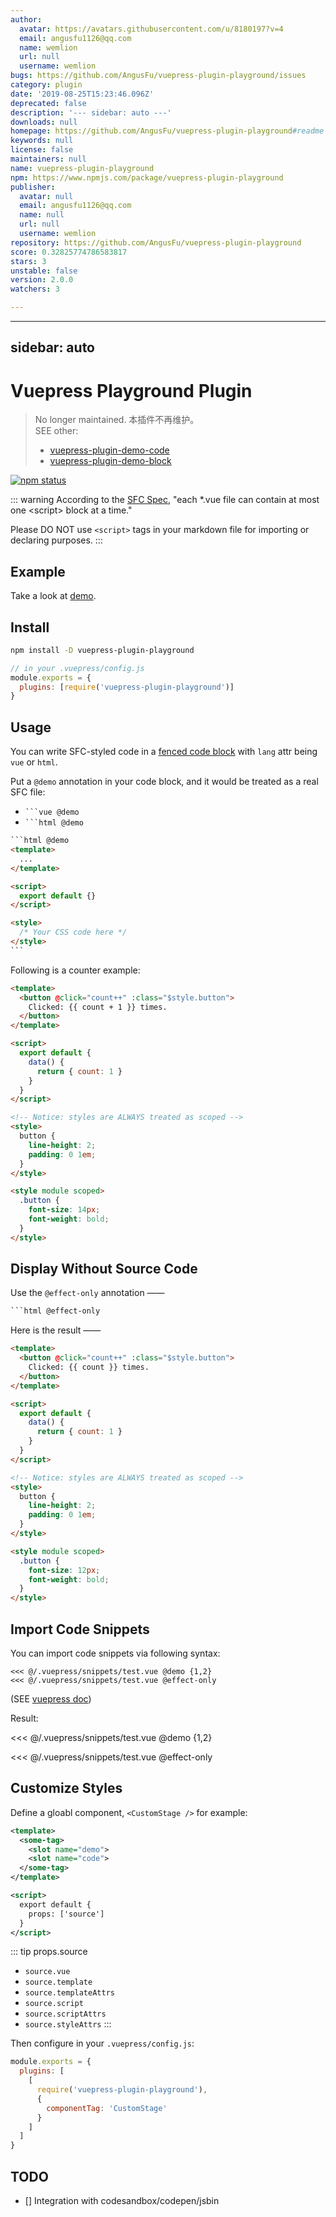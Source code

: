 ```yaml
---
author:
  avatar: https://avatars.githubusercontent.com/u/8180197?v=4
  email: angusfu1126@qq.com
  name: wemlion
  url: null
  username: wemlion
bugs: https://github.com/AngusFu/vuepress-plugin-playground/issues
category: plugin
date: '2019-08-25T15:23:46.096Z'
deprecated: false
description: '--- sidebar: auto ---'
downloads: null
homepage: https://github.com/AngusFu/vuepress-plugin-playground#readme
keywords: null
license: false
maintainers: null
name: vuepress-plugin-playground
npm: https://www.npmjs.com/package/vuepress-plugin-playground
publisher:
  avatar: null
  email: angusfu1126@qq.com
  name: null
  url: null
  username: wemlion
repository: https://github.com/AngusFu/vuepress-plugin-playground
score: 0.32825774786583817
stars: 3
unstable: false
version: 2.0.0
watchers: 3

---
```


---
sidebar: auto
---

# Vuepress Playground Plugin

> No longer maintained. 本插件不再维护。 <br>
> SEE other: <br>
> - [vuepress-plugin-demo-code](https://github.com/BuptStEve/vuepress-plugin-demo-code)
> - [vuepress-plugin-demo-block](https://github.com/xiguaxigua/vuepress-plugin-demo-block)



[![npm status](https://img.shields.io/npm/v/vuepress-plugin-playground.svg)](https://www.npmjs.org/package/vuepress-plugin-playground)

::: warning
According to the [SFC Spec](https://vue-loader.vuejs.org/spec.html#script), "each \*.vue file can contain at most one \<script\> block at a time."

Please DO NOT use `<script>` tags in your markdown file for importing or declaring purposes.
:::

## Example

Take a look at [demo](https://github.com/AngusFu/webgl-guide-reading).

## Install

```bash
npm install -D vuepress-plugin-playground
```

```js
// in your .vuepress/config.js
module.exports = {
  plugins: [require('vuepress-plugin-playground')]
}
```

## Usage

You can write SFC-styled code in a [fenced code block](https://spec.commonmark.org/0.28/#fenced-code-blocks) with `lang` attr being `vue` or `html`.

Put a `@demo` annotation in your code block, and it would be treated as a real SFC file:

- <code>\`\`\`vue @demo</code>
- <code>\`\`\`html @demo</code>

<!-- prettier-ignore -->
~~~html {2}
```html @demo
<template>
  ...
</template>

<script>
  export default {}
</script>

<style>
  /* Your CSS code here */
</style>
```
~~~

Following is a counter example:

```html @demo {11}
<template>
  <button @click="count++" :class="$style.button">
    Clicked: {{ count + 1 }} times.
  </button>
</template>

<script>
  export default {
    data() {
      return { count: 1 }
    }
  }
</script>

<!-- Notice: styles are ALWAYS treated as scoped -->
<style>
  button {
    line-height: 2;
    padding: 0 1em;
  }
</style>

<style module scoped>
  .button {
    font-size: 14px;
    font-weight: bold;
  }
</style>
```

## Display Without Source Code

Use the `@effect-only` annotation ——

<!-- prettier-ignore -->
~~~html {1}
```html @effect-only
~~~

Here is the result ——

```html @effect-only
<template>
  <button @click="count++" :class="$style.button">
    Clicked: {{ count }} times.
  </button>
</template>

<script>
  export default {
    data() {
      return { count: 1 }
    }
  }
</script>

<!-- Notice: styles are ALWAYS treated as scoped -->
<style>
  button {
    line-height: 2;
    padding: 0 1em;
  }
</style>

<style module scoped>
  .button {
    font-size: 12px;
    font-weight: bold;
  }
</style>
```

## Import Code Snippets

You can import code snippets via following syntax:

```{1,2}
<<< @/.vuepress/snippets/test.vue @demo {1,2}
<<< @/.vuepress/snippets/test.vue @effect-only
```

(SEE [vuepress doc](https://vuepress.vuejs.org/guide/markdown.html#import-code-snippets))

Result:

<<< @/.vuepress/snippets/test.vue @demo {1,2}

<<< @/.vuepress/snippets/test.vue @effect-only

## Customize Styles

Define a gloabl component, `<CustomStage />` for example:

```xml
<template>
  <some-tag>
    <slot name="demo">
    <slot name="code">
  </some-tag>
</template>

<script>
  export default {
    props: ['source']
  }
</script>
```

::: tip props.source

- `source.vue`
- `source.template`
- `source.templateAttrs`
- `source.script`
- `source.scriptAttrs`
- `source.styleAttrs`
  :::

Then configure in your `.vuepress/config.js`:

```js
module.exports = {
  plugins: [
    [
      require('vuepress-plugin-playground'),
      {
        componentTag: 'CustomStage'
      }
    ]
  ]
}
```

## TODO

- [] Integration with codesandbox/codepen/jsbin
